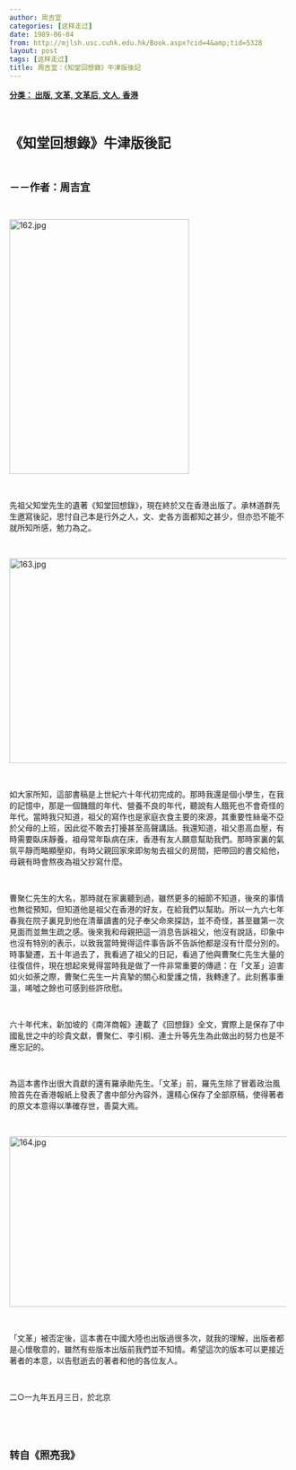```yaml
---
author: 周吉宜
categories: [这样走过]
date: 1989-06-04
from: http://mjlsh.usc.cuhk.edu.hk/Book.aspx?cid=4&amp;tid=5328
layout: post
tags: [这样走过]
title: 周吉宜：《知堂回想錄》牛津版後記
---
```


<div style="margin: 15px 10px 10px 0px;">
<div>
<span id="ctl00_ContentPlaceHolder1_chapter1_SubjectLabel" style="font-weight:bold;text-decoration:underline;">
   分类： 出版, 文革, 文革后, 文人, 香港
  </span>
</div>
<p class="p1">
<b>
<font size="5">
<span class="s1">
</span>
<br/>
</font>
</b>
</p>
<p class="p2">
<span class="s1">
<b>
<font size="5">
     《知堂回想錄》牛津版後記
    </font>
</b>
</span>
</p>
<p class="p1">
<b>
<font size="4">
<span class="s1">
</span>
<br/>
</font>
</b>
</p>
<p class="p2">
<span class="s1">
<b>
<font size="4">
     －－作者：周吉宜
    </font>
</b>
</span>
</p>
<p class="p1">
<span class="s1">
</span>
<br/>
</p>
<p class="p3">
<span class="s1">
<img alt="162.jpg" border="0" height="454" src="http://mjlsh.usc.cuhk.edu.hk/medias/contents/5328/162.jpg" width="320"/>
</span>
</p>
<p class="p1">
<span class="s1">
</span>
<br/>
</p>
<p class="p2">
<span class="s1">
   先祖父知堂先生的遺著《知堂回想錄》，現在終於又在香港出版了。承林道群先生邀寫後記，思忖自己本是行外之人，文、史各方面都知之甚少，但亦恐不能不就所知所感，勉力為之。
  </span>
</p>
<p class="p1">
<span class="s1">
</span>
<br/>
</p>
<p class="p3">
<span class="s1">
<img alt="163.jpg" border="0" height="365" src="http://mjlsh.usc.cuhk.edu.hk/medias/contents/5328/163.jpg" width="550"/>
</span>
</p>
<p class="p1">
<span class="s1">
</span>
<br/>
</p>
<p class="p2">
<span class="s1">
   如大家所知，這部書稿是上世紀六十年代初完成的。那時我還是個小學生，在我的記憶中，那是一個饑餓的年代、營養不良的年代，聽說有人餓死也不會奇怪的年代。當時我只知道，祖父的寫作也是家庭衣食主要的來源，其重要性絲毫不亞於父母的上班，因此從不敢去打擾甚至高聲講話。我還知道，祖父患高血壓，有時需要臥床靜養，祖母常年臥病在床，香港有友人願意幫助我們。那時家裏的氣氛平靜而略顯壓抑，有時父親回家來即匆匆去祖父的房間，把帶回的書交給他，母親有時會熬夜為祖父抄寫什麼。
  </span>
</p>
<p class="p1">
<span class="s1">
</span>
<br/>
</p>
<p class="p2">
<span class="s1">
   曹聚仁先生的大名，那時就在家裏聽到過，雖然更多的細節不知道，後來的事情也無從預知，但知道他是祖父在香港的好友，在給我們以幫助。所以一九六七年春我在院子裏見到他在清華讀書的兒子奉父命來探訪，並不奇怪，甚至雖第一次見面而並無生疏之感。後來我和母親把這一消息告訴祖父，他沒有說話，印象中也沒有特別的表示，以致我當時覺得這件事告訴不告訴他都是沒有什麼分別的。時事變遷，五十年過去了，我看過了祖父的日記，看過了他與曹聚仁先生大量的往復信件，現在想起來覺得當時我是做了一件非常重要的傳遞：在「文革」迫害如火如荼之際，曹聚仁先生一片真摯的關心和愛護之情，我轉達了。此刻舊事重溫，唏噓之餘也可感到些許欣慰。
  </span>
</p>
<p class="p1">
<span class="s1">
</span>
<br/>
</p>
<p class="p2">
<span class="s1">
   六十年代末，新加坡的《南洋商報》連載了《回想錄》全文，實際上是保存了中國亂世之中的珍貴文獻，曹聚仁、李引桐、連士升等先生為此做出的努力也是不應忘記的。
  </span>
</p>
<p class="p1">
<span class="s1">
</span>
<br/>
</p>
<p class="p2">
<span class="s1">
   為這本書作出很大貢獻的還有羅承勛先生。「文革」前，羅先生除了冒着政治風險首先在香港報紙上發表了書中部分內容外，還精心保存了全部原稿，使得著者的原文本意得以準確存世，善莫大焉。
  </span>
</p>
<p class="p1">
<span class="s1">
</span>
<br/>
</p>
<p class="p3">
<span class="s1">
<img alt="164.jpg" border="0" height="304" src="http://mjlsh.usc.cuhk.edu.hk/medias/contents/5328/164.jpg" width="550"/>
</span>
</p>
<p class="p1">
<span class="s1">
</span>
<br/>
</p>
<p class="p2">
<span class="s1">
   「文革」被否定後，這本書在中國大陸也出版過很多次，就我的理解，出版者都是心懷敬意的，雖然有些版本出版前我們並不知情。希望這次的版本可以更接近著者的本意，以告慰逝去的著者和他的各位友人。
  </span>
</p>
<p class="p1">
<span class="s1">
</span>
<br/>
</p>
<p class="p2">
<span class="s1">
   二○一九年五月三日，於北京
  </span>
</p>
<p class="p1">
<span class="s1">
</span>
<br/>
</p>
<p class="p1">
<b>
<font size="4">
<span class="s1">
</span>
<br/>
</font>
</b>
</p>
<p class="p2">
<span class="s1">
<b>
<font size="4">
     转自《照亮我》
    </font>
</b>
</span>
</p>
</div>
